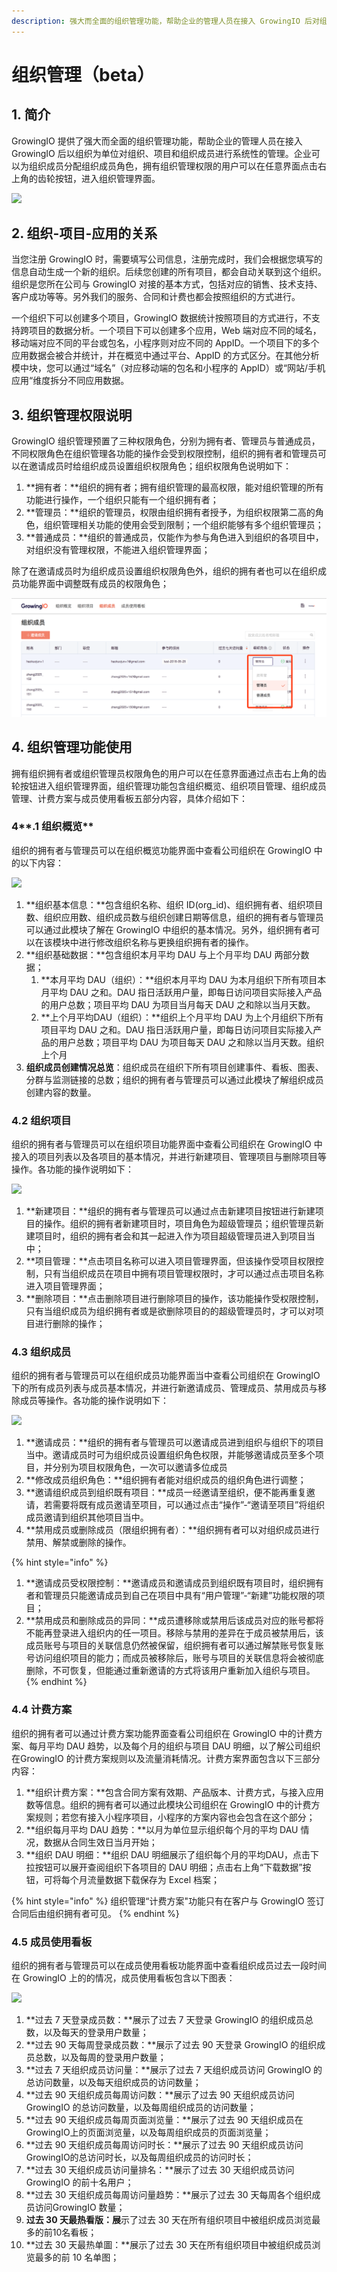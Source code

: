 ```yaml
---
description: 强大而全面的组织管理功能，帮助企业的管理人员在接入 GrowingIO 后对组织、项目和组织成员进行系统性的管理。
---
```


# 组织管理（beta）

## **1. 简介**

GrowingIO 提供了强大而全面的组织管理功能，帮助企业的管理人员在接入 GrowingIO 后以组织为单位对组织、项目和组织成员进行系统性的管理。企业可以为组织成员分配组织成员角色，拥有组织管理权限的用户可以在任意界面点击右上角的齿轮按钮，进入组织管理界面。

![](https://lh4.googleusercontent.com/iozDX4uIbEDXSK9dEvyC_JAlpna7T30RCESTLzMAxg_Gu_IYDhszxFC6oPO2_dTUmf3E4NbFp-rYyI4-sAsAU8RWe5T4ikH_CgUsEAutpjUuiTHpmTkx8vcUfEgOQ-n4lr90mP2m)

## **2. 组织-项目-应用的关系**

当您注册 GrowingIO 时，需要填写公司信息，注册完成时，我们会根据您填写的信息自动生成一个新的组织。后续您创建的所有项目，都会自动关联到这个组织。组织是您所在公司与 GrowingIO 对接的基本方式，包括对应的销售、技术支持、客户成功等等。另外我们的服务、合同和计费也都会按照组织的方式进行。

一个组织下可以创建多个项目，GrowingIO 数据统计按照项目的方式进行，不支持跨项目的数据分析。一个项目下可以创建多个应用，Web 端对应不同的域名，移动端对应不同的平台或包名，小程序则对应不同的 AppID。一个项目下的多个应用数据会被合并统计，并在概览中通过平台、AppID 的方式区分。在其他分析模中块，您可以通过“域名”（对应移动端的包名和小程序的 AppID）或“网站/手机应用“维度拆分不同应用数据。

## **3. 组织管理权限说明**

GrowingIO 组织管理预置了三种权限角色，分别为拥有者、管理员与普通成员，不同权限角色在组织管理各功能的操作会受到权限控制，组织的拥有者和管理员可以在邀请成员时给组织成员设置组织权限角色；组织权限角色说明如下：

1. **拥有者：**组织的拥有者；拥有组织管理的最高权限，能对组织管理的所有功能进行操作，一个组织只能有一个组织拥有者；
2. **管理员：**组织的管理员，权限由组织拥有者授予，为组织权限第二高的角色，组织管理相关功能的使用会受到限制；一个组织能够有多个组织管理员；
3. **普通成员：**组织的普通成员，仅能作为参与角色进入到组织的各项目中，对组织没有管理权限，不能进入组织管理界面；

除了在邀请成员时为组织成员设置组织权限角色外，组织的拥有者也可以在组织成员功能界面中调整既有成员的权限角色；

![](../.gitbook/assets/image%20%28210%29.png)

## **4. 组织管理功能使用**

拥有组织拥有者或组织管理员权限角色的用户可以在任意界面通过点击右上角的齿轮按钮进入组织管理界面，组织管理功能包含组织概览、组织项目管理、组织成员管理、计费方案与成员使用看板五部分内容，具体介绍如下：

### 4**.1 组织概览**

组织的拥有者与管理员可以在组织概览功能界面中查看公司组织在 GrowingIO 中的以下内容：

![](https://lh3.googleusercontent.com/bCnKToPxAGhSMTP_LuVYhhpsIk4T1Vd11qOEnHE5_8_-C8VtKJ42DklDPeRTCj88F9hurtzoNcjNkuxGq_hLCrE5pAE_9dH0FmCdXIb5icYSTz-rZRNeeP49liKcYC72PAU3IsB2)

1. **组织基本信息：**包含组织名称、组织 ID\(org\_id\)、组织拥有者、组织项目数、组织应用数、组织成员数与组织创建日期等信息，组织的拥有者与管理员可以通过此模块了解在 GrowingIO 中组织的基本情况。另外，组织拥有者可以在该模块中进行修改组织名称与更换组织拥有者的操作。
2. **组织基础数据：**包含组织本月平均 DAU 与上个月平均 DAU 两部分数据；
   1. **本月平均 DAU（组织）：**组织本月平均 DAU 为本月组织下所有项目本月平均 DAU 之和。DAU 指日活跃用户量，即每日访问项目实际接入产品的用户总数；项目平均 DAU 为项目当月每天 DAU 之和除以当月天数。
   2. **上个月平均DAU（组织）：**组织上个月平均 DAU 为上个月组织下所有项目平均 DAU 之和。DAU 指日活跃用户量，即每日访问项目实际接入产品的用户总数；项目平均 DAU 为项目每天 DAU 之和除以当月天数。组织上个月
3. **组织成员创建情况总览**：组织成员在组织下所有项目创建事件、看板、图表、分群与监测链接的总数；组织的拥有者与管理员可以通过此模块了解组织成员创建内容的数量。

### **4.2 组织项目**

组织的拥有者与管理员可以在组织项目功能界面中查看公司组织在 GrowingIO 中接入的项目列表以及各项目的基本情况，并进行新建项目、管理项目与删除项目等操作。各功能的操作说明如下：

![](https://lh6.googleusercontent.com/HqKWztRHe5all70MUPpsXLIFjP3ZW1oa3u3BRU1pIMgOwL2Am1mJRVdS9A2MlkLaHt48Oy23ms6exx6kwi8ea_md6MZG1yoFelx2Yx_lV73Z96AhpjRu8kMhwL5AfwGw8BkuHXzH)

1. **新建项目：**组织的拥有者与管理员可以通过点击新建项目按钮进行新建项目的操作。组织的拥有者新建项目时，项目角色为超级管理员；组织管理员新建项目时，组织的拥有者会和其一起进入作为项目超级管理员进入到项目当中；
2. **项目管理：**点击项目名称可以进入项目管理界面，但该操作受项目权限控制，只有当组织成员在项目中拥有项目管理权限时，才可以通过点击项目名称进入项目管理界面；
3. **删除项目：**点击删除项目进行删除项目的操作，该功能操作受权限控制，只有当组织成员为组织拥有者或是欲删除项目的的超级管理员时，才可以对项目进行删除的操作；

### **4.3 组织成员**

组织的拥有者与管理员可以在组织成员功能界面当中查看公司组织在 GrowingIO 下的所有成员列表与成员基本情况，并进行新邀请成员、管理成员、禁用成员与移除成员等操作。各功能的操作说明如下：

![](https://lh4.googleusercontent.com/50mazhZDnokLRSP2-BcSVRG8OxaqcbuZOFjW1Jv8i4hLjkimeDeReFEgLOXo2Y5xQm6i83ErDOq0znt6efHSPSPKJLF9S7HQQqzjxWqX7Vhd1I3vYPhEvfpsDiZW0GSs8q7KfEFU)

1. **邀请成员：**组织的拥有者与管理员可以邀请成员进到组织与组织下的项目当中。邀请成员时可为组织成员设置组织角色权限，并能够邀请成员至多个项目，并分别为项目权限角色，一次可以邀请多位成员
2. **修改成员组织角色：**组织拥有者能对组织成员的组织角色进行调整；
3. **邀请组织成员到组织既有项目：**成员一经邀请至组织，便不能再重复邀请，若需要将既有成员邀请至项目，可以通过点击“操作”-“邀请至项目”将组织成员邀请到组织其他项目当中。
4. **禁用成员或删除成员（限组织拥有者）：**组织拥有者可以对组织成员进行禁用、解禁或删除的操作。

{% hint style="info" %}
1. **邀请成员受权限控制：**邀请成员和邀请成员到组织既有项目时，组织拥有者和管理员只能邀请成员到自己在项目中具有“用户管理”-“新建”功能权限的项目；
2. **禁用成员和删除成员的异同：**成员遭移除或禁用后该成员对应的账号都将不能再登录进入组织内的任一项目。移除与禁用的差异在于成员被禁用后，该成员账号与项目的关联信息仍然被保留，组织拥有者可以通过解禁账号恢复账号访问组织项目的能力；而成员被移除后，账号与项目的关联信息将会被彻底删除，不可恢复，但能通过重新邀请的方式将该用户重新加入组织与项目。
{% endhint %}

### **4.4 计费方案**

组织的拥有者可以通过计费方案功能界面查看公司组织在 GrowingIO 中的计费方案、每月平均 DAU 趋势，以及每个月的组织与项目 DAU 明细，以了解公司组织在GrowingIO 的计费方案规则以及流量消耗情况。计费方案界面包含以下三部分内容：

1. **组织计费方案：**包含合同方案有效期、产品版本、计费方式，与接入应用数等信息。组织的拥有者可以通过此模块公司组织在 GrowingIO 中的计费方案规则；若您有接入小程序项目，小程序的方案内容也会包含在这个部分；
2. **组织每月平均 DAU 趋势：**以月为单位显示组织每个月的平均 DAU 情况，数据从合同生效日当月开始；
3. **组织 DAU 明细：**组织 DAU 明细展示了组织每个月的平均DAU，点击下拉按钮可以展开查阅组织下各项目的 DAU 明细；点击右上角“下载数据”按钮，可将每个月流量数据下载保存为 Excel 档案；

{% hint style="info" %}
组织管理“计费方案"功能只有在客户与 GrowingIO 签订合同后由组织拥有者可见。
{% endhint %}

### **4.5 成员使用看板**

组织的拥有者与管理员可以在成员使用看板功能界面中查看组织成员过去一段时间在 GrowingIO 上的的情况，成员使用看板包含以下图表：

![](https://lh4.googleusercontent.com/yY0JvhiBG0wHEoGyPjS-1UAjL61_o40hVZuBCkcsZCH58CAaNVgZZD4QB-n4gWc4yHxH4fi2INIAb_2d1F5koHoLY86HxDopfEjLM9lVAWOkx4H2xK8j2iC79crH8gjKEscZuCvK)

1. **过去 7 天登录成员数：**展示了过去 7 天登录 GrowingIO 的组织成员总数，以及每天的登录用户数量；
2. **过去 90 天每周登录成员数：**展示了过去 90 天登录 GrowingIO 的组织成员总数，以及每周的登录用户数量；
3. **过去 7 天组织成员访问量：**展示了过去 7 天组织成员访问 GrowingIO 的总访问数量，以及每天组织成员的访问数量；
4. **过去 90 天组织成员每周访问数：**展示了过去 90 天组织成员访问 GrowingIO 的总访问数量，以及每周组织成员的访问数量；
5. **过去 90 天组织成员每周页面浏览量：**展示了过去 90 天组织成员在 GrowingIO上的页面浏览量，以及每周组织成员的页面浏览量；
6. **过去 90 天组织成员每周访问时长：**展示了过去 90 天组织成员访问 GrowingIO的总访问时长，以及每周组织成员的访问时长；
7. **过去 30 天组织成员访问量排名：**展示了过去 30 天组织成员访问 GrowingIO 的前十名用户；
8. **过去 30 天组织成员每周访问量趋势：**展示了过去 30 天每周各个组织成员访问GrowingIO 数量；
9. **过去 30 天最热看版：展**示了过去 30 天在所有组织项目中被组织成员浏览最多的前10名看板；
10. **过去 30 天最热单圖：**展示了过去 30 天在所有组织项目中被组织成员浏览最多的前 10 名单图；

  

  


